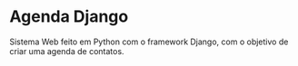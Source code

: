 # Agenda Django
Sistema Web feito em Python com o framework Django, com o objetivo de criar uma agenda de contatos.